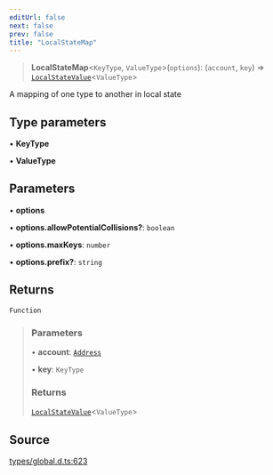 ```yaml
---
editUrl: false
next: false
prev: false
title: "LocalStateMap"
---
```


> **LocalStateMap**\<`KeyType`, `ValueType`\>(`options`): (`account`, `key`) => [`LocalStateValue`](../type-aliases/LocalStateValue.md)\<`ValueType`\>

A mapping of one type to another in local state

## Type parameters

• **KeyType**

• **ValueType**

## Parameters

• **options**

• **options\.allowPotentialCollisions?**: `boolean`

• **options\.maxKeys**: `number`

• **options\.prefix?**: `string`

## Returns

`Function`

> ### Parameters
>
> • **account**: [`Address`](../classes/Address.md)
>
> • **key**: `KeyType`
>
> ### Returns
>
> [`LocalStateValue`](../type-aliases/LocalStateValue.md)\<`ValueType`\>
>

## Source

[types/global.d.ts:623](https://github.com/algorandfoundation/tealscript/blob/e015f8b0/types/global.d.ts#L623)
